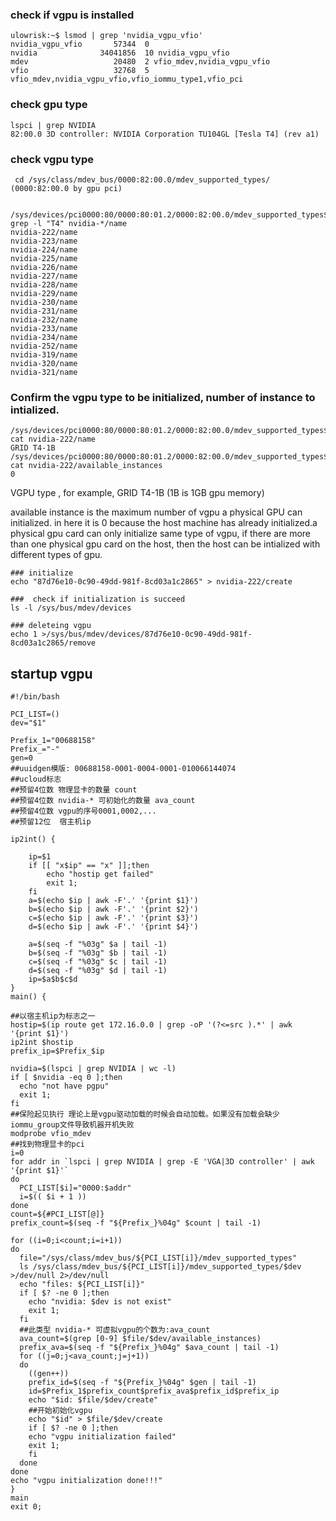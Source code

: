 

### check if vgpu is installed

``` shell
ulowrisk:~$ lsmod | grep 'nvidia_vgpu_vfio'
nvidia_vgpu_vfio       57344  0 
nvidia              34041856  10 nvidia_vgpu_vfio
mdev                   20480  2 vfio_mdev,nvidia_vgpu_vfio
vfio                   32768  5 vfio_mdev,nvidia_vgpu_vfio,vfio_iommu_type1,vfio_pci
```



### check gpu type

``` shell
lspci | grep NVIDIA
82:00.0 3D controller: NVIDIA Corporation TU104GL [Tesla T4] (rev a1)
```



### check vgpu type



``` shell
 cd /sys/class/mdev_bus/0000:82:00.0/mdev_supported_types/ (0000:82:00.0 by gpu pci)
 
 /sys/devices/pci0000:80/0000:80:01.2/0000:82:00.0/mdev_supported_types$ grep -l "T4" nvidia-*/name
nvidia-222/name
nvidia-223/name
nvidia-224/name
nvidia-225/name
nvidia-226/name
nvidia-227/name
nvidia-228/name
nvidia-229/name
nvidia-230/name
nvidia-231/name
nvidia-232/name
nvidia-233/name
nvidia-234/name
nvidia-252/name
nvidia-319/name
nvidia-320/name
nvidia-321/name
```





### Confirm the vgpu type to be initialized, number of instance to intialized.



``` shell
/sys/devices/pci0000:80/0000:80:01.2/0000:82:00.0/mdev_supported_types$ cat nvidia-222/name 
GRID T4-1B
/sys/devices/pci0000:80/0000:80:01.2/0000:82:00.0/mdev_supported_types$ cat nvidia-222/available_instances 
0
```



VGPU type , for example, GRID T4-1B (1B is 1GB gpu memory)

available instance is the maximum number of vgpu a physical GPU can   initialized. in here it is 0 because the host machine has already initialized.a physical gpu card can only initialize same type of vgpu, if there are more than one physical gpu card on the host, then the host can be intialized with different types of gpu.





``` shell
### initialize 
echo "87d76e10-0c90-49dd-981f-8cd03a1c2865" > nvidia-222/create

###  check if initialization is succeed
ls -l /sys/bus/mdev/devices

### deleteing vgpu
echo 1 >/sys/bus/mdev/devices/87d76e10-0c90-49dd-981f-8cd03a1c2865/remove

```



 

## startup vgpu



``` shell
#!/bin/bash

PCI_LIST=()
dev="$1"

Prefix_1="00688158"
Prefix_="-"
gen=0
##uuidgen模版: 00688158-0001-0004-0001-010066144074
##ucloud标志
##预留4位数 物理显卡的数量 count
##预留4位数 nvidia-* 可初始化的数量 ava_count
##预留4位数 vgpu的序号0001,0002,...
##预留12位  宿主机ip

ip2int() {

    ip=$1
    if [[ "x$ip" == "x" ]];then
        echo "hostip get failed"
        exit 1;
    fi
    a=$(echo $ip | awk -F'.' '{print $1}')
    b=$(echo $ip | awk -F'.' '{print $2}')
    c=$(echo $ip | awk -F'.' '{print $3}')
    d=$(echo $ip | awk -F'.' '{print $4}')

    a=$(seq -f "%03g" $a | tail -1)
    b=$(seq -f "%03g" $b | tail -1)
    c=$(seq -f "%03g" $c | tail -1)
    d=$(seq -f "%03g" $d | tail -1)
    ip=$a$b$c$d
}
main() {

##以宿主机ip为标志之一
hostip=$(ip route get 172.16.0.0 | grep -oP '(?<=src ).*' | awk '{print $1}')
ip2int $hostip
prefix_ip=$Prefix_$ip

nvidia=$(lspci | grep NVIDIA | wc -l)
if [ $nvidia -eq 0 ];then
  echo "not have pgpu"
  exit 1;
fi
##保险起见执行 理论上是vgpu驱动加载的时候会自动加载。如果没有加载会缺少iommu_group文件导致机器开机失败
modprobe vfio_mdev
##找到物理显卡的pci
i=0
for addr in `lspci | grep NVIDIA | grep -E 'VGA|3D controller' | awk '{print $1}'`
do
  PCI_LIST[$i]="0000:$addr"
  i=$(( $i + 1 ))
done
count=${#PCI_LIST[@]}
prefix_count=$(seq -f "${Prefix_}%04g" $count | tail -1)

for ((i=0;i<count;i=i+1))
do
  file="/sys/class/mdev_bus/${PCI_LIST[i]}/mdev_supported_types"
  ls /sys/class/mdev_bus/${PCI_LIST[i]}/mdev_supported_types/$dev >/dev/null 2>/dev/null
  echo "files: ${PCI_LIST[i]}"
  if [ $? -ne 0 ];then
    echo "nvidia: $dev is not exist"
    exit 1;
  fi
  ##此类型 nvidia-* 可虚拟vgpu的个数为:ava_count
  ava_count=$(grep [0-9] $file/$dev/available_instances)
  prefix_ava=$(seq -f "${Prefix_}%04g" $ava_count | tail -1)
  for ((j=0;j<ava_count;j=j+1))
  do
    ((gen++))
    prefix_id=$(seq -f "${Prefix_}%04g" $gen | tail -1)
    id=$Prefix_1$prefix_count$prefix_ava$prefix_id$prefix_ip
    echo "$id: $file/$dev/create"
    ##开始初始化vgpu
    echo "$id" > $file/$dev/create
    if [ $? -ne 0 ];then
    echo "vgpu initialization failed"
    exit 1;
    fi
  done
done
echo "vgpu initialization done!!!"
}
main
exit 0;
```





